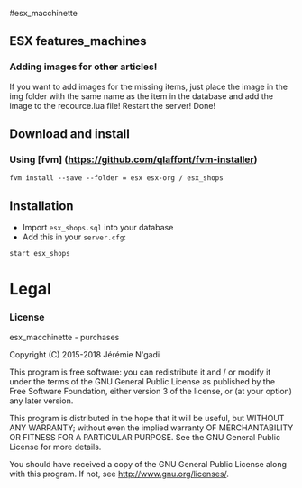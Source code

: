 #esx_macchinette

## ESX features_machines

### Adding images for other articles!
 If you want to add images for the missing items, just place the image in the img folder with the same name as the item in the database and add the image to the recource.lua file! Restart the server! Done!

## Download and install

### Using [fvm] (https://github.com/qlaffont/fvm-installer)
``
fvm install --save --folder = esx esx-org / esx_shops
``


## Installation
- Import `esx_shops.sql` into your database
- Add this in your `server.cfg`:

``
start esx_shops
``

# Legal
### License
esx_macchinette - purchases

Copyright (C) 2015-2018 Jérémie N'gadi

This program is free software: you can redistribute it and / or modify it under the terms of the GNU General Public License as published by the Free Software Foundation, either version 3 of the license, or (at your option) any later version.

This program is distributed in the hope that it will be useful, but WITHOUT ANY WARRANTY; without even the implied warranty OF MERCHANTABILITY OR FITNESS FOR A PARTICULAR PURPOSE. See the GNU General Public License for more details.

You should have received a copy of the GNU General Public License along with this program. If not, see http://www.gnu.org/licenses/.